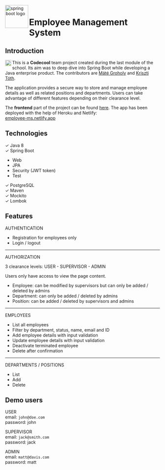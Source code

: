 <img alt="spring boot logo" align="left" src="https://ertan-toker.de/wp-content/uploads/2018/04/spring-boot-project-logo-1-e1535836912198.png" width="75">

# Employee Management System  

## Introduction
<img alt="spring boot logo" align="left" src="https://coursereport-s3-production.global.ssl.fastly.net/uploads/school/logo/589/original/codecool-logo-symbol.png" width="20">

This is a **Codecool** team project created during the last module of the school. Its aim was to deep dive into Spring Boot while developing a Java enterprise product. The contributors are [Máté Groholy](https://www.linkedin.com/in/mgroholy/) and [Kriszti Tóth](https://www.linkedin.com/in/kriszti-toth/).

The application provides a secure way to store and manage employee details as well as related positions and departments. Users can take advantage of different features depending on their clearance level.

The **frontend** part of the project can be found [here](https://github.com/mgroholy/employee-manager-frontend). The app has been deployed with the help of Heroku and Netlify:   
[employee-ms.netlify.app](https://employee-ms.netlify.app/)

## Technologies
✓ Java 8  
✓ Spring Boot
- Web
- JPA
- Security (JWT token)
- Test

✓ PostgreSQL  
✓ Maven  
✓ Mockito  
✓ Lombok

## Features
AUTHENTICATION
- Registration for employees only
- Login / logout

---
AUTHORIZATION

3 clearance levels: USER - SUPERVISOR - ADMIN

Users only have access to view the page content.

- Employee: can be modified by supervisors but can only be added / deleted by admins   
- Department: can only be added / deleted by admins  
- Position: can be added / deleted by supervisors and admins

---
EMPLOYEES
+ List all employees
+ Filter by department, status, name, email and ID
+ Add employee details with input validation
+ Update employee details with input validation
+ Deactivate terminated employee
+ Delete after confirmation
---

DEPARTMENTS / POSITIONS
+ List
+ Add
+ Delete

## Demo users
USER  
email: ```john@doe.com```  
password: john   

SUPERVISOR  
email: ```jack@smith.com```  
password: jack    

ADMIN  
email: ```matt@davis.com```  
password: matt    

